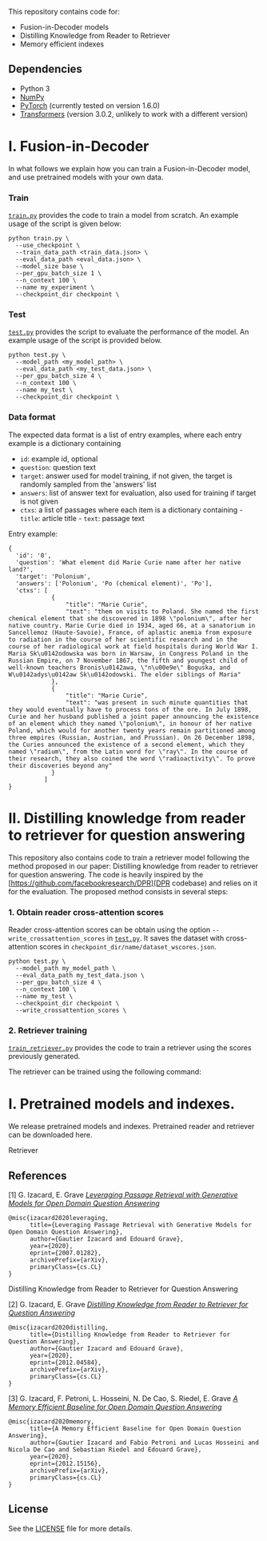 This repository contains code for:
- Fusion-in-Decoder models
- Distilling Knowledge from Reader to Retriever
- Memory efficient indexes

## Dependencies

- Python 3
- [NumPy](http://www.numpy.org/)
- [PyTorch](http://pytorch.org/) (currently tested on version 1.6.0)
- [Transformers](http://huggingface.co/transformers/) (version 3.0.2, unlikely to work with a different version)



# I. Fusion-in-Decoder

In what follows we explain how you can train a Fusion-in-Decoder model, and use pretrained models with your own data.

### Train

[`train.py`](train.py) provides the code to train a model from scratch. An example usage of the script is given below:

```shell
python train.py \
  --use_checkpoint \
  --train_data_path <train_data.json> \
  --eval_data_path <eval_data.json> \
  --model_size base \
  --per_gpu_batch_size 1 \
  --n_context 100 \
  --name my_experiment \
  --checkpoint_dir checkpoint \
```

### Test

[`test.py`](test.py) provides the script to evaluate the performance of the model. An example usage of the script is provided below.

```shell
python test.py \
  --model_path <my_model_path> \
  --eval_data_path <my_test_data.json> \
  --per_gpu_batch_size 4 \
  --n_context 100 \
  --name my_test \
  --checkpoint_dir checkpoint \
```  

### Data format

The expected data format is a list of entry examples, where each entry example is a dictionary containing
- `id`: example id, optional
- `question`: question text
- `target`: answer used for model training, if not given, the target is randomly sampled from the 'answers' list
- `answers`: list of answer text for evaluation, also used for training if target is not given
- `ctxs`: a list of passages where each item is a dictionary containing
        - `title`: article title
        - `text`: passage text

Entry example:
```
{
  'id': '0',
  'question': 'What element did Marie Curie name after her native land?',
  'target': 'Polonium',
  'answers': ['Polonium', 'Po (chemical element)', 'Po'],
  'ctxs': [
            {
                "title": "Marie Curie",
                "text": "them on visits to Poland. She named the first chemical element that she discovered in 1898 \"polonium\", after her native country. Marie Curie died in 1934, aged 66, at a sanatorium in Sancellemoz (Haute-Savoie), France, of aplastic anemia from exposure to radiation in the course of her scientific research and in the course of her radiological work at field hospitals during World War I. Maria Sk\u0142odowska was born in Warsaw, in Congress Poland in the Russian Empire, on 7 November 1867, the fifth and youngest child of well-known teachers Bronis\u0142awa, \"n\u00e9e\" Boguska, and W\u0142adys\u0142aw Sk\u0142odowski. The elder siblings of Maria"
            },
            {
                "title": "Marie Curie",
                "text": "was present in such minute quantities that they would eventually have to process tons of the ore. In July 1898, Curie and her husband published a joint paper announcing the existence of an element which they named \"polonium\", in honour of her native Poland, which would for another twenty years remain partitioned among three empires (Russian, Austrian, and Prussian). On 26 December 1898, the Curies announced the existence of a second element, which they named \"radium\", from the Latin word for \"ray\". In the course of their research, they also coined the word \"radioactivity\". To prove their discoveries beyond any"
            }
          ]
}
```

# II. Distilling knowledge from reader to retriever for question answering
This repository also contains code to train a retriever model following the method proposed in our paper: Distilling knowledge from reader to retriever for question answering. The code is heavily inspired by the [https://github.com/facebookresearch/DPR](DPR codebase) and relies on it for the evaluation. The proposed method consists in several steps:

### 1. Obtain reader cross-attention scores

Reader cross-attention scores can be obtain using the option `--write_crossattention_scores` in [`test.py`](test.py). It saves the dataset with cross-attention scores in `checkpoint_dir/name/dataset_wscores.json`.

```shell
python test.py \
  --model_path my_model_path \
  --eval_data_path my_test_data.json \
  --per_gpu_batch_size 4 \
  --n_context 100 \
  --name my_test \
  --checkpoint_dir checkpoint \
  --write_crossattention_scores \
```

### 2. Retriever training

[`train_retriever.py`](train_retriever.py) provides the code to train a retriever using the scores previously generated.

The retriever can be trained using the following command:



# I. Pretrained models and indexes.

We release pretrained models and indexes. 
Pretrained reader and retriever can be downloaded here. 

Retriever 


## References

[1] G. Izacard, E. Grave [*Leveraging Passage Retrieval with Generative Models for Open Domain Question Answering*](https://arxiv.org/abs/2007.01282)

```
@misc{izacard2020leveraging,
      title={Leveraging Passage Retrieval with Generative Models for Open Domain Question Answering}, 
      author={Gautier Izacard and Edouard Grave},
      year={2020},
      eprint={2007.01282},
      archivePrefix={arXiv},
      primaryClass={cs.CL}
}
```

Distilling Knowledge from Reader to Retriever for Question Answering

[2] G. Izacard, E. Grave [*Distilling Knowledge from Reader to Retriever for Question Answering*](https://arxiv.org/abs/2012.04584)

```
@misc{izacard2020distilling,
      title={Distilling Knowledge from Reader to Retriever for Question Answering}, 
      author={Gautier Izacard and Edouard Grave},
      year={2020},
      eprint={2012.04584},
      archivePrefix={arXiv},
      primaryClass={cs.CL}
}
```

[3] G. Izacard, F. Petroni, L. Hosseini, N. De Cao, S. Riedel, E. Grave [*A Memory Efficient Baseline for Open Domain Question Answering*](https://arxiv.org/abs/2012.15156)

```
@misc{izacard2020memory,
      title={A Memory Efficient Baseline for Open Domain Question Answering}, 
      author={Gautier Izacard and Fabio Petroni and Lucas Hosseini and Nicola De Cao and Sebastian Riedel and Edouard Grave},
      year={2020},
      eprint={2012.15156},
      archivePrefix={arXiv},
      primaryClass={cs.CL}
}
```

## License

See the [LICENSE](LICENSE) file for more details.




